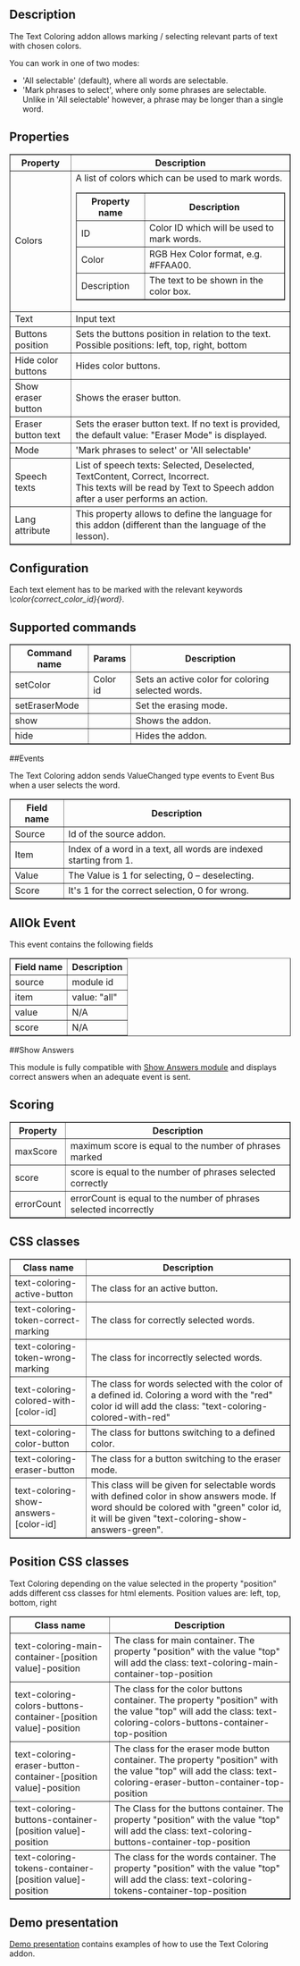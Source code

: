 ## Description
The Text Coloring addon allows marking / selecting relevant parts of text with chosen colors.

You can work in one of two modes:
<ul>
<li>'All selectable' (default), where all words are selectable. </li>
<li>'Mark phrases to select', where only some phrases are selectable. Unlike in 'All selectable' however, a phrase may be longer than a single word.</li>
</ul>

## Properties
<table border='1'>
    <tr>
        <th>Property</th>
        <th>Description</th>
    </tr>
    <tr>
        <td>Colors</td>
        <td>A list of colors which can be used to mark words.</br>
			<table border='1'>
				<tr>
					<th>Property name</th>
					<th>Description</th>
				</tr>
                <tr>
                    <td>ID</td>
                    <td>Color ID which will be used to mark words.</td>
                </tr>
				<tr>
					<td>Color</td>
					<td>RGB Hex Color format, e.g. #FFAA00.</td>
				</tr>
				<tr>
					<td>Description</td>
					<td>The text to be shown in the color box.</td>
				</tr>
		</table>
		</td>
    </tr>
    <tr>
        <td>Text</td>
        <td>Input text</td>
    </tr>
    <tr>
        <td>Buttons position</td>
        <td>Sets the buttons position in relation to the text. Possible positions: left, top, right, bottom</td>
    </tr>
    <tr>
        <td>Hide color buttons</td>
        <td>Hides color buttons.</td>
    </tr>
    <tr>
        <td>Show eraser button</td>
        <td>Shows the eraser button.</td>
    </tr>
    <tr>
        <td>Eraser button text</td>
        <td>Sets the eraser button text. If no text is provided, the default value: "Eraser Mode" is displayed.</td>
    </tr>
    <tr>
        <td>Mode</td>
        <td>'Mark phrases to select' or 'All selectable'</td>
    </tr>
    <tr>
        <td>Speech texts</td>
        <td>List of speech texts: Selected, Deselected, TextContent, Correct, Incorrect. <br />
            This texts will be read by Text to Speech addon after a user performs an action.</td> 
    </tr>
    <tr>
        <td>Lang attribute</td>
        <td>This property allows to define the language for this addon (different than the language of the lesson).</td> 
    </tr>
</table>

## Configuration

Each text element has to be marked with the relevant keywords <i>\\color{correct_color_id}{word}</i>.

## Supported commands

<table border='1'>
<tbody>
    <tr>
        <th>Command name</th>
        <th>Params</th>
        <th>Description</th>
    </tr>
    <tr>
        <td>setColor</td>
        <td>Color id</td>
        <td>Sets an active color for coloring selected words.</td>
    </tr>
    <tr>
        <td>setEraserMode</td>
        <td></td>
        <td>Set the erasing mode.</td>
    </tr>
    <tr>
        <td>show</td>
        <td></td>
        <td>Shows the addon.</td>
    </tr>
    <tr>
        <td>hide</td>
        <td></td>
        <td>Hides the addon.</td>
    </tr>
</tbody>
</table>

##Events

The Text Coloring addon sends ValueChanged type events to Event Bus when a user selects the word.

<table border='1'>
    <tr>
        <th>Field name</th>
        <th>Description</th>
    </tr>
    <tr>
        <td>Source</td>
        <td>Id of the source addon.</td>
    </tr>
    <tr>
        <td>Item</td>
        <td>Index of a word in a text, all words are indexed starting from 1.</td>
    </tr>
    <tr>
        <td>Value</td>
        <td>
           The Value is 1 for selecting, 0 – deselecting.
        </td>
    </tr>
    <tr>
        <td>Score</td>
        <td>
           It's 1 for the correct selection, 0 for wrong.
        </td>
    </tr>
</table>

## AllOk Event
This event contains the following fields
<table border='1'>
<tbody>
    <tr>
        <th>Field name</th>
        <th>Description</th>
    </tr>
    <tr>
        <td>source</td>
        <td>module id</td>
    </tr>
    <tr>
        <td>item</td>
        <td>value: "all"</td>
    </tr>
    <tr>
        <td>value</td>
        <td>N/A</td>
    </tr>
    <tr>
        <td>score</td>
        <td>N/A</td>
    </tr>
</tbody>
</table>

##Show Answers

This module is fully compatible with [Show Answers module](/doc/page/Show-Answers "Show Answers module") and displays correct answers when an adequate event is sent.

## Scoring
<table border='1'>
    <tr>
        <th>Property</th>
        <th>Description</th>
    </tr>
    <tr>
        <td>maxScore</td>
        <td>maximum score is equal to the number of phrases marked</td>
    </tr>
    <tr>
        <td>score</td>
        <td>score is equal to the number of phrases selected correctly</td>
    </tr>
    <tr>
        <td>errorCount</td>
        <td>errorCount is equal to the number of phrases selected incorrectly</td>
    </tr>
</table>

## CSS classes

<table border='1'>
    <tr>
        <th>Class name</th>
        <th>Description</th>
    </tr>
    <tr>
        <td>text-coloring-active-button</td>
        <td>The class for an active button.</td>
    </tr>
    <tr>
        <td>text-coloring-token-correct-marking</td>
        <td>The class for correctly selected words.</td>
    </tr>
    <tr>
        <td>text-coloring-token-wrong-marking</td>
        <td>The class for incorrectly selected words.</td>
    </tr>
    <tr>
        <td>text-coloring-colored-with-[color-id]</td>
        <td>The class for words selected with the color of a defined id. Coloring a word with the "red" color id will add the class: "text-coloring-colored-with-red"</td>
    </tr>
    <tr>
        <td>text-coloring-color-button</td>
        <td>The class for buttons switching to a defined color.</td>
    </tr>
    <tr>
        <td>text-coloring-eraser-button</td>
        <td>The class for a button switching to the eraser mode.</td>
    </tr>
    <tr>
        <td>text-coloring-show-answers-[color-id]</td>
        <td>This class will be given for selectable words with defined color in show answers mode. If word should be colored with "green" color id, it will be given "text-coloring-show-answers-green".</td>
    </tr>
</table>

## Position CSS classes

Text Coloring depending on the value selected in the property "position" adds different css classes for html elements.
Position values are: left, top, bottom, right
<table border='1'>
    <tr>
        <th>Class name</th>
        <th>Description</th>
    </tr>
    <tr>
        <td>text-coloring-main-container-[position value]-position</td>
        <td>The class for main container. The property "position" with the value "top" will add the class: text-coloring-main-container-top-position</td>
    </tr>
    <tr>
        <td>text-coloring-colors-buttons-container-[position value]-position</td>
        <td>The class for the color buttons container. The property "position" with the value "top" will add the class: text-coloring-colors-buttons-container-top-position</td>
    </tr>
    <tr>
        <td>text-coloring-eraser-button-container-[position value]-position</td>
        <td>The class for the eraser mode button container. The property "position" with the value "top" will add the class: text-coloring-eraser-button-container-top-position</td>
    </tr>
    <tr>
        <td>text-coloring-buttons-container-[position value]-position</td>
        <td>The Class for the buttons container. The property "position" with the value "top" will add the class: text-coloring-buttons-container-top-position</td>
    </tr>
    <tr>
        <td>text-coloring-tokens-container-[position value]-position</td>
        <td>The class for the words container. The property "position" with the value "top" will add the class: text-coloring-tokens-container-top-position</td>
    </tr>
</table>

## Demo presentation
[Demo presentation](/embed/5501371197685760 "Demo presentation") contains examples of how to use the Text Coloring addon.
        